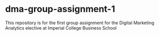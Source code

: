 # dma-group-assignment-1
This repository is for the first group assignment for the Digital Marketing Analytics elective at Imperial College Business School

